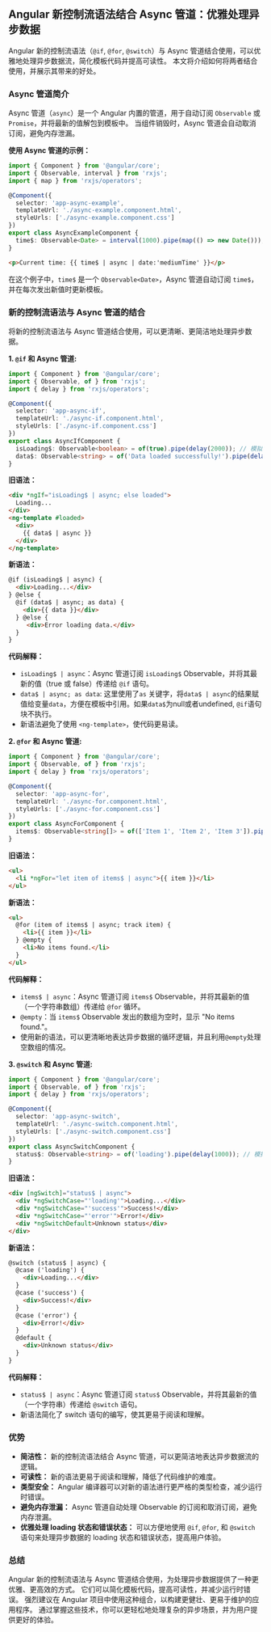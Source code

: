 ## Angular 新控制流语法结合 Async 管道：优雅处理异步数据

Angular 新的控制流语法（`@if`, `@for`, `@switch`）与 Async 管道结合使用，可以优雅地处理异步数据流，简化模板代码并提高可读性。 本文将介绍如何将两者结合使用，并展示其带来的好处。

### Async 管道简介

Async 管道（`async`）是一个 Angular 内置的管道，用于自动订阅 `Observable` 或 `Promise`，并将最新的值解包到模板中。 当组件销毁时，Async 管道会自动取消订阅，避免内存泄漏。

**使用 Async 管道的示例：**

```typescript
import { Component } from '@angular/core';
import { Observable, interval } from 'rxjs';
import { map } from 'rxjs/operators';

@Component({
  selector: 'app-async-example',
  templateUrl: './async-example.component.html',
  styleUrls: ['./async-example.component.css']
})
export class AsyncExampleComponent {
  time$: Observable<Date> = interval(1000).pipe(map(() => new Date()));
}
```

```html
<p>Current time: {{ time$ | async | date:'mediumTime' }}</p>
```

在这个例子中，`time$` 是一个 `Observable<Date>`，Async 管道自动订阅 `time$`，并在每次发出新值时更新模板。

### 新的控制流语法与 Async 管道的结合

将新的控制流语法与 Async 管道结合使用，可以更清晰、更简洁地处理异步数据。

**1. `@if` 和 Async 管道:**

```typescript
import { Component } from '@angular/core';
import { Observable, of } from 'rxjs';
import { delay } from 'rxjs/operators';

@Component({
  selector: 'app-async-if',
  templateUrl: './async-if.component.html',
  styleUrls: ['./async-if.component.css']
})
export class AsyncIfComponent {
  isLoading$: Observable<boolean> = of(true).pipe(delay(2000)); // 模拟异步加载
  data$: Observable<string> = of('Data loaded successfully!').pipe(delay(2000));
}
```

**旧语法：**

```html
<div *ngIf="isLoading$ | async; else loaded">
  Loading...
</div>
<ng-template #loaded>
  <div>
    {{ data$ | async }}
  </div>
</ng-template>
```

**新语法：**

```html
@if (isLoading$ | async) {
  <div>Loading...</div>
} @else {
  @if (data$ | async; as data) {
    <div>{{ data }}</div>
  } @else {
     <div>Error loading data.</div>
  }
}
```

**代码解释：**

*   `isLoading$ | async`：Async 管道订阅 `isLoading$` Observable，并将其最新的值（true 或 false）传递给 `@if` 语句。
*   `data$ | async; as data`:  这里使用了`as` 关键字，将`data$ | async`的结果赋值给变量`data`，方便在模板中引用。如果`data$`为null或者undefined, `@if`语句块不执行。
*   新语法避免了使用 `<ng-template>`，使代码更易读。

**2. `@for` 和 Async 管道:**

```typescript
import { Component } from '@angular/core';
import { Observable, of } from 'rxjs';
import { delay } from 'rxjs/operators';

@Component({
  selector: 'app-async-for',
  templateUrl: './async-for.component.html',
  styleUrls: ['./async-for.component.css']
})
export class AsyncForComponent {
  items$: Observable<string[]> = of(['Item 1', 'Item 2', 'Item 3']).pipe(delay(1000)); // 模拟异步数据
}
```

**旧语法：**

```html
<ul>
  <li *ngFor="let item of items$ | async">{{ item }}</li>
</ul>
```

**新语法：**

```html
<ul>
  @for (item of items$ | async; track item) {
    <li>{{ item }}</li>
  } @empty {
    <li>No items found.</li>
  }
</ul>
```

**代码解释：**

*   `items$ | async`：Async 管道订阅 `items$` Observable，并将其最新的值（一个字符串数组）传递给 `@for` 循环。
*   `@empty`：当 `items$` Observable 发出的数组为空时，显示 "No items found."。
*   使用新的语法，可以更清晰地表达异步数据的循环逻辑，并且利用`@empty`处理空数组的情况。

**3. `@switch` 和 Async 管道:**

```typescript
import { Component } from '@angular/core';
import { Observable, of } from 'rxjs';
import { delay } from 'rxjs/operators';

@Component({
  selector: 'app-async-switch',
  templateUrl: './async-switch.component.html',
  styleUrls: ['./async-switch.component.css']
})
export class AsyncSwitchComponent {
  status$: Observable<string> = of('loading').pipe(delay(1000)); // 模拟异步状态
}
```

**旧语法：**

```html
<div [ngSwitch]="status$ | async">
  <div *ngSwitchCase="'loading'">Loading...</div>
  <div *ngSwitchCase="'success'">Success!</div>
  <div *ngSwitchCase="'error'">Error!</div>
  <div *ngSwitchDefault>Unknown status</div>
</div>
```

**新语法：**

```html
@switch (status$ | async) {
  @case ('loading') {
    <div>Loading...</div>
  }
  @case ('success') {
    <div>Success!</div>
  }
  @case ('error') {
    <div>Error!</div>
  }
  @default {
    <div>Unknown status</div>
  }
}
```

**代码解释：**

*   `status$ | async`：Async 管道订阅 `status$` Observable，并将其最新的值（一个字符串）传递给 `@switch` 语句。
*  新语法简化了 switch 语句的编写，使其更易于阅读和理解。

### 优势

*   **简洁性：**  新的控制流语法结合 Async 管道，可以更简洁地表达异步数据流的逻辑。
*   **可读性：**  新的语法更易于阅读和理解，降低了代码维护的难度。
*   **类型安全：**  Angular 编译器可以对新的语法进行更严格的类型检查，减少运行时错误。
*   **避免内存泄漏：**  Async 管道自动处理 Observable 的订阅和取消订阅，避免内存泄漏。
*   **优雅处理 loading 状态和错误状态：** 可以方便地使用 `@if`, `@for`, 和 `@switch` 语句来处理异步数据的 loading 状态和错误状态，提高用户体验。

### 总结

Angular 新的控制流语法与 Async 管道结合使用，为处理异步数据提供了一种更优雅、更高效的方式。 它们可以简化模板代码，提高可读性，并减少运行时错误。 强烈建议在 Angular 项目中使用这种组合，以构建更健壮、更易于维护的应用程序。 通过掌握这些技术，你可以更轻松地处理复杂的异步场景，并为用户提供更好的体验。
